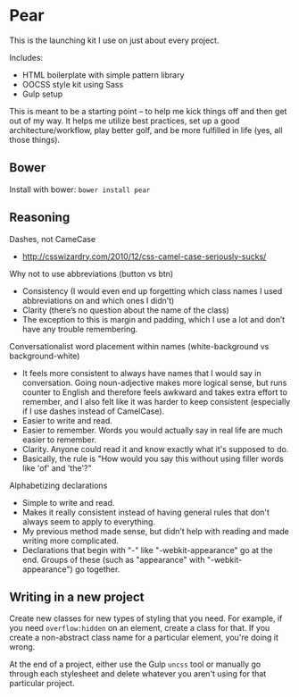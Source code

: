 # Pear

This is the launching kit I use on just about every project.

Includes:

- HTML boilerplate with simple pattern library
- OOCSS style kit using Sass
- Gulp setup

This is meant to be a starting point – to help me kick things off and then get out of my way. It helps me utilize best practices, set up a good architecture/workflow, play better golf, and be more fulfilled in life (yes, all those things).

## Bower

Install with bower: `bower install pear`

## Reasoning

Dashes, not CameCase

- http://csswizardry.com/2010/12/css-camel-case-seriously-sucks/

Why not to use abbreviations (button vs btn)

- Consistency (I would even end up forgetting which class names I used abbreviations on and which ones I didn’t)
- Clarity (there’s no question about the name of the class)
- The exception to this is margin and padding, which I use a lot and don’t have any trouble remembering.

Conversationalist word placement within names (white-background vs background-white)

- It feels more consistent to always have names that I would say in conversation. Going noun-adjective makes more logical sense, but runs counter to English and therefore feels awkward and takes extra effort to remember, and I also felt like it was harder to keep consistent (especially if I use dashes instead of CamelCase).
- Easier to write and read.
- Easier to remember. Words you would actually say in real life are much easier to remember.
- Clarity. Anyone could read it and know exactly what it's supposed to do.
- Basically, the rule is "How would you say this without using filler words like 'of' and 'the'?"

Alphabetizing declarations

- Simple to write and read.
- Makes it really consistent instead of having general rules that don't always seem to apply to everything. 
- My previous method made sense, but didn’t help with reading and made writing more complicated.
- Declarations that begin with "-" like "-webkit-appearance" go at the end. Groups of these (such as "appearance" with "-webkit-appearance") go together.

## Writing in a new project

Create new classes for new types of styling that you need. For example, if you need `overflow:hidden` on an element, create a class for that. If you create a non-abstract class name for a particular element, you're doing it wrong.

At the end of a project, either use the Gulp `uncss` tool or manually go through each stylesheet and delete whatever you aren't using for that particular project.